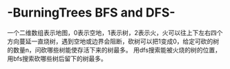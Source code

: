 # -BurningTrees BFS and DFS-
一个二维数组表示地图，0表示空地，1表示树，2表示火，火可以往上下左右四个方向蔓延一直烧树，遇到空地或边界会阻断，砍树可以把1变成0，给定可砍的树的数量n，问砍哪些树能使存活下来的树最多。
用dfs搜索能被火烧的树的位置，
用bfs搜索砍哪些树后留下的树最多。
